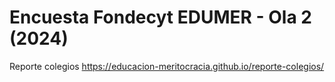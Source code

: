# Encuesta Fondecyt EDUMER - Ola 2 (2024)

Reporte colegios <https://educacion-meritocracia.github.io/reporte-colegios/>

